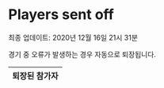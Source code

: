 # Players sent off
최종 업데이트: 2020년 12월 16일 21시 31분


경기 중 오류가 발생하는 경우 자동으로 퇴장됩니다.


| 퇴장된 참가자 |
|:---:|